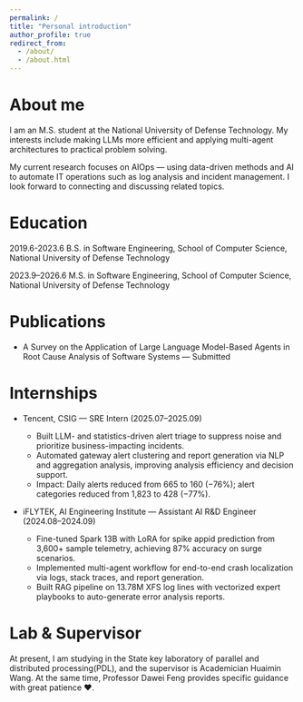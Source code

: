 ```yaml
---
permalink: /
title: "Personal introduction"
author_profile: true
redirect_from: 
  - /about/
  - /about.html
---
```


# About me

I am an M.S. student at the National University of Defense Technology. My interests include making LLMs more efficient and applying multi-agent architectures to practical problem solving.

My current research focuses on AIOps — using data-driven methods and AI to automate IT operations such as log analysis and incident management. I look forward to connecting and discussing related topics.

# Education

2019.6-2023.6 B.S. in Software Engineering, School of Computer Science, National University of Defense Technology

2023.9–2026.6 M.S. in Software Engineering, School of Computer Science, National University of Defense Technology

# Publications

- A Survey on the Application of Large Language Model-Based Agents in Root Cause Analysis of Software Systems — Submitted

# Internships

- Tencent, CSIG — SRE Intern (2025.07–2025.09)
  - Built LLM- and statistics-driven alert triage to suppress noise and prioritize business-impacting incidents.
  - Automated gateway alert clustering and report generation via NLP and aggregation analysis, improving analysis efficiency and decision support.
  - Impact: Daily alerts reduced from 665 to 160 (−76%); alert categories reduced from 1,823 to 428 (−77%).

- iFLYTEK, AI Engineering Institute — Assistant AI R&D Engineer (2024.08–2024.09)
  - Fine-tuned Spark 13B with LoRA for spike appid prediction from 3,600+ sample telemetry, achieving 87% accuracy on surge scenarios.
  - Implemented multi-agent workflow for end-to-end crash localization via logs, stack traces, and report generation.
  - Built RAG pipeline on 13.78M XFS log lines with vectorized expert playbooks to auto-generate error analysis reports.

# Lab & Supervisor

At present, I am studying in the State key laboratory of parallel and distributed processing(PDL), and the supervisor is Academician Huaimin Wang. At the same time, Professor Dawei Feng provides specific guidance with great patience ♥.
